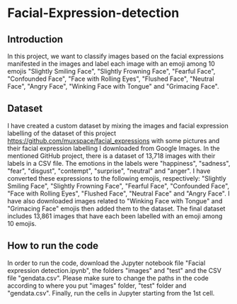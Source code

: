 # Facial-Expression-detection

## Introduction
In this project, we want to classify images based on the facial expressions manifested in the images and label each image with an emoji among 10 emojis  "Slightly Smiling Face", "Slightly Frowning Face", "Fearful Face", "Confounded Face", "Face with Rolling Eyes", "Flushed Face", "Neutral Face", "Angry Face", "Winking Face with Tongue" and "Grimacing Face". 

## Dataset
I have created a custom dataset by mixing the images and facial expression labelling of the dataset of this project https://github.com/muxspace/facial_expressions with some pictures and their facial expression labelling I downloaded from Google Images. In the mentioned GitHub project, there is a dataset of 13,718 images with their labels in a CSV file. The emotions in the labels were "happiness", "sadness", "fear", "disgust", "contempt", "surprise", "neutral" and "anger". I have converted these expressions to the following emojis, respectively: "Slightly Smiling Face", "Slightly Frowning Face", "Fearful Face", "Confounded Face", "Face with Rolling Eyes", "Flushed Face", "Neutral Face" and "Angry Face". I have also downloaded images related to "Winking Face with Tongue" and "Grimacing Face" emojis then added them to the dataset. The final dataset includes 13,861 images that have each been labelled with an emoji among 10 emojis. 
## How to run the code
In order to run the code, download the Jupyter notebook file "Facial expression detection.ipynb", the folders "images" and "test" and the CSV file "gendata.csv". Please make sure to change the paths in the code according to where you put "images" folder, "test" folder and "gendata.csv". Finally, run the cells in Jupyter starting from the 1st cell.
